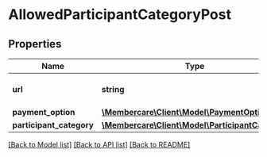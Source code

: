 # AllowedParticipantCategoryPost

## Properties
Name | Type | Description | Notes
------------ | ------------- | ------------- | -------------
**url** | **string** | The link to the current resource | [optional] 
**payment_option** | [**\Membercare\Client\Model\PaymentOption**](PaymentOption.md) |  | [optional] 
**participant_category** | [**\Membercare\Client\Model\ParticipantCategory**](ParticipantCategory.md) |  | [optional] 

[[Back to Model list]](../../README.md#documentation-for-models) [[Back to API list]](../../README.md#documentation-for-api-endpoints) [[Back to README]](../../README.md)

